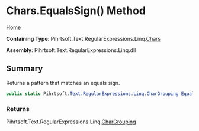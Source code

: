 # Chars\.EqualsSign\(\) Method

[Home](../../../../../../README.md)

**Containing Type**: Pihrtsoft\.Text\.RegularExpressions\.Linq\.[Chars](../README.md)

**Assembly**: Pihrtsoft\.Text\.RegularExpressions\.Linq\.dll

## Summary

Returns a pattern that matches an equals sign\.

```csharp
public static Pihrtsoft.Text.RegularExpressions.Linq.CharGrouping EqualsSign()
```

### Returns

Pihrtsoft\.Text\.RegularExpressions\.Linq\.[CharGrouping](../../CharGrouping/README.md)

